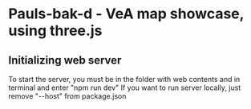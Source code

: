 # Pauls-bak-d - VeA map showcase, using three.js

## Initializing web server

To start the server, you must be in the folder with web contents and in terminal and enter "npm run dev"
If you want to run server locally, just remove "--host" from package.json


